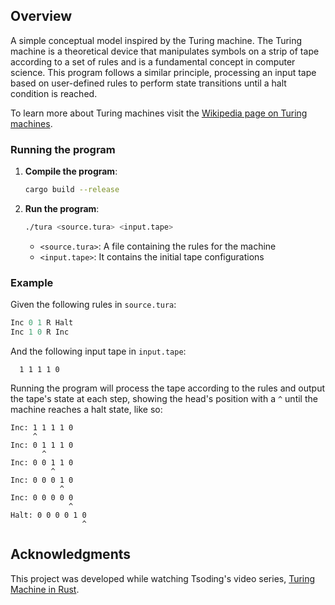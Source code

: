 ## Overview

A simple conceptual model inspired by the Turing machine. The Turing machine is a theoretical device that manipulates symbols on a strip of tape according to a set of rules and is a fundamental concept in computer science.
This program follows a similar principle, processing an input tape based on user-defined rules to perform state transitions until a halt condition is reached.

To learn more about Turing machines visit the [Wikipedia page on Turing machines](https://en.wikipedia.org/wiki/Turing_machine).

### Running the program

1. **Compile the program**:
   ```bash
   cargo build --release
   ```
2. **Run the program**:
   ```bash
   ./tura <source.tura> <input.tape>
   ```
   - `<source.tura>`: A file containing the rules for the machine
   - `<input.tape>`: It contains the initial tape configurations

### Example
Given the following rules in `source.tura`:
```javascript
Inc 0 1 R Halt
Inc 1 0 R Inc
```
And the following input tape in `input.tape`:
```
  1 1 1 1 0
```

Running the program will process the tape according to the rules and
output the tape's state at each step, showing the head's position with a `^` until
the machine reaches a halt state, like so:
```
Inc: 1 1 1 1 0
     ^
Inc: 0 1 1 1 0
       ^
Inc: 0 0 1 1 0
         ^
Inc: 0 0 0 1 0
           ^
Inc: 0 0 0 0 0
             ^
Halt: 0 0 0 0 1 0
                ^
```

## Acknowledgments

This project was developed while watching Tsoding's video series, [Turing Machine in Rust](https://www.youtube.com/playlist?list=PLpM-Dvs8t0VbbGLS6ISdZnUoOAIL8H4ET).
